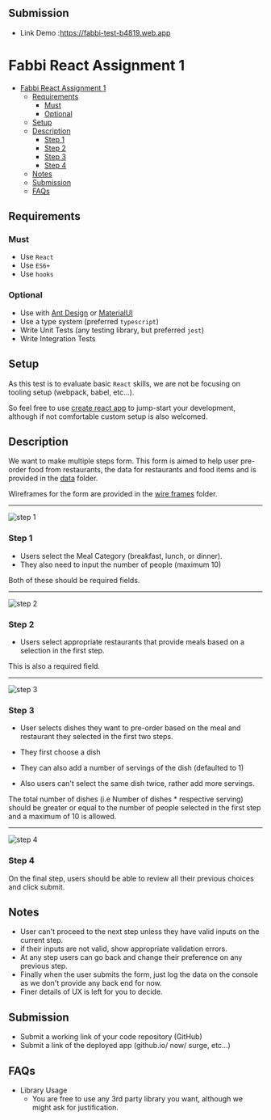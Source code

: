 ## Submission

-   Link Demo :https://fabbi-test-b4819.web.app

# Fabbi React Assignment 1

<!-- toc -->

-   [Fabbi React Assignment 1](#fabbi-react-assignment-1)
    -   [Requirements](#requirements)
        -   [Must](#must)
        -   [Optional](#optional)
    -   [Setup](#setup)
    -   [Description](#description)
        -   [Step 1](#step-1)
        -   [Step 2](#step-2)
        -   [Step 3](#step-3)
        -   [Step 4](#step-4)
    -   [Notes](#notes)
    -   [Submission](#submission)
    -   [FAQs](#faqs)

<!-- tocstop -->

## Requirements

### Must

-   Use `React`
-   Use `ES6+`
-   Use `hooks`

### Optional

-   Use with [Ant Design](https://ant.design/) or [MaterialUI](https://material-ui.com/)
-   Use a type system (preferred `typescript`)
-   Write Unit Tests (any testing library, but preferred `jest`)
-   Write Integration Tests

## Setup

As this test is to evaluate basic `React` skills, we are not be focusing on tooling setup (webpack, babel, etc...).

So feel free to use [create react app](https://github.com/facebookincubator/create-react-app) to jump-start your development, although if not comfortable custom setup is also welcomed.

## Description

We want to make multiple steps form. This form is aimed to help user pre-order food from restaurants, the data for restaurants and food items and is provided in the [data](./data) folder.

Wireframes for the form are provided in the [wire frames](./wireframes) folder.

---

![step 1](./wireframes/Step%201.png 'step 1')

### Step 1

-   Users select the Meal Category (breakfast, lunch, or dinner).
-   They also need to input the number of people (maximum 10)

Both of these should be required fields.

---

![step 2](./wireframes/Step%202.png 'step 2')

### Step 2

-   Users select appropriate restaurants that provide meals based on a selection in the first step.

This is also a required field.

---

![step 3](./wireframes/Step%203.png 'step 3')

### Step 3

-   User selects dishes they want to pre-order based on the meal and restaurant they selected in the first two steps.

-   They first choose a dish
-   They can also add a number of servings of the dish (defaulted to 1)
-   Also users can't select the same dish twice, rather add more servings.

The total number of dishes (i.e Number of dishes \* respective serving) should be greater or equal to the number of people selected in the first step and a maximum of 10 is allowed.

---

![step 4](./wireframes/Step%204.png 'step 4')

### Step 4

On the final step, users should be able to review all their previous choices
and click submit.

## Notes

-   User can't proceed to the next step unless they have valid inputs on the current step.
-   if their inputs are not valid, show appropriate validation errors.
-   At any step users can go back and change their preference on any previous step.
-   Finally when the user submits the form, just log the data on the console as we don't provide any back end for now.
-   Finer details of UX is left for you to decide.

## Submission

-   Submit a working link of your code repository (GitHub)
-   Submit a link of the deployed app (github.io/ now/ surge, etc...)

## FAQs

-   Library Usage
    -   You are free to use any 3rd party library you want, although we might ask for justification.
